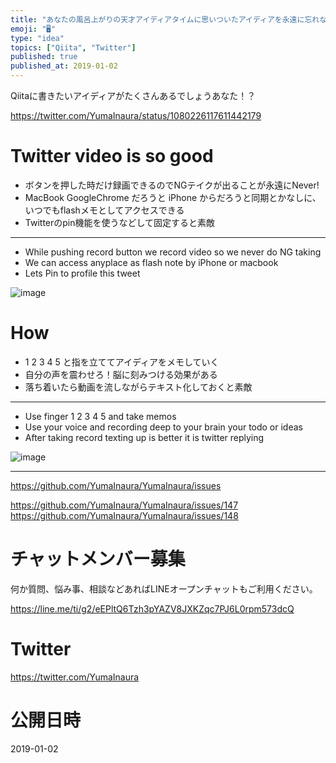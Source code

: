 ```yaml
---
title: "あなたの風呂上がりの天才アイディアタイムに思いついたアイディアを永遠に忘れないTwitter動画活用法"
emoji: "🖥"
type: "idea"
topics: ["Qiita", "Twitter"]
published: true
published_at: 2019-01-02
---
```


Qiitaに書きたいアイディアがたくさんあるでしょうあなた！？

https://twitter.com/YumaInaura/status/1080226117611442179

# Twitter video is so good 

- ボタンを押した時だけ録画できるのでNGテイクが出ることが永遠にNever!
- MacBook GoogleChrome だろうと iPhone からだろうと同期とかなしに、いつでもflashメモとしてアクセスできる
- Twitterのpin機能を使うなどして固定すると素敵

---


- While pushing record button we record video so we never do NG taking
- We can access anyplace as flash note by iPhone or macbook
- Lets Pin to profile this tweet


![image](https://user-images.githubusercontent.com/13635059/50577046-2d3bfa00-0e62-11e9-9930-69f0331764ac.png)

# How 

- 1 2 3 4  5 と指を立ててアイディアをメモしていく
- 自分の声を震わせろ！脳に刻みつける効果がある
- 落ち着いたら動画を流しながらテキスト化しておくと素敵

---

- Use finger 1 2 3 4 5 and take memos
- Use your voice and recording deep to your brain your todo or ideas
- After taking record texting up is better it is twitter replying

![image](https://user-images.githubusercontent.com/13635059/50577062-8c9a0a00-0e62-11e9-9f45-701fe5340bf5.png)

---

https://github.com/YumaInaura/YumaInaura/issues

https://github.com/YumaInaura/YumaInaura/issues/147
https://github.com/YumaInaura/YumaInaura/issues/148








<!-- Update From Qiita API -->

# チャットメンバー募集


何か質問、悩み事、相談などあればLINEオープンチャットもご利用ください。

https://line.me/ti/g2/eEPltQ6Tzh3pYAZV8JXKZqc7PJ6L0rpm573dcQ





# Twitter


https://twitter.com/YumaInaura


<!-- Update From Qiita API -->



# 公開日時

2019-01-02
